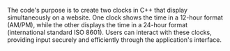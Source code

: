 The code's purpose is to create two clocks in C++ that display simultaneously on a website. 
One clock shows the time in a 12-hour format (AM/PM), while the other displays the time in a 24-hour format (international standard ISO 8601). 
Users can interact with these clocks, providing input securely and efficiently through the application's interface.
